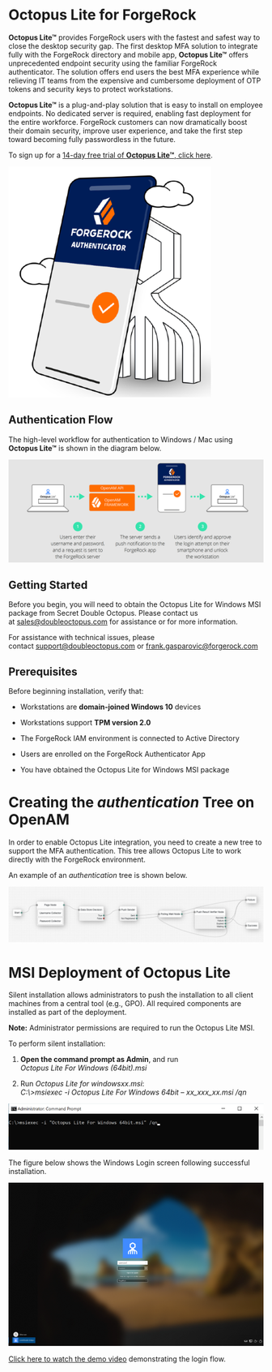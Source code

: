 # Octopus Lite for ForgeRock

**Octopus Lite™** provides ForgeRock users with the fastest and safest
way to close the desktop security gap. The first desktop MFA solution to
integrate fully with the ForgeRock directory and mobile app, **Octopus
Lite™** offers unprecedented endpoint security using the familiar
ForgeRock authenticator. The solution offers end users the best MFA
experience while relieving IT teams from the expensive and cumbersome
deployment of OTP tokens and security keys to protect workstations.

**Octopus Lite™** is a plug-and-play solution that is easy to install on
employee endpoints. No dedicated server is required, enabling fast
deployment for the entire workforce. ForgeRock customers can now
dramatically boost their domain security, improve user experience, and
take the first step toward becoming fully passwordless in the future.

To sign up for a [14-day free trial of **Octopus Lite™**, click
here](https://go.doubleoctopus.com/octopus-lite-free-trial).

![](.//media/image1.png)

## Authentication Flow

The high-level workflow for authentication to Windows / Mac using
**Octopus Lite™** is shown in the diagram below.

![Diagram Description automatically generated](.//media/image2.png)

## Getting Started

Before you begin, you will need to obtain the Octopus Lite for Windows
MSI package from Secret Double Octopus. Please contact us
at <sales@doubleoctopus.com> for assistance or for more information.

For assistance with technical issues, please
contact <support@doubleoctopus.com> or <frank.gasparovic@forgerock.com>

## Prerequisites

Before beginning installation, verify that:

  - Workstations are **domain-joined Windows 10** devices

  - Workstations support **TPM version 2.0**

  - The ForgeRock IAM environment is connected to Active Directory

  - Users are enrolled on the ForgeRock Authenticator App

  - You have obtained the Octopus Lite for Windows MSI package

# Creating the *authentication* Tree on OpenAM

In order to enable Octopus Lite integration, you need to create a new tree to support the MFA authentication. This tree allows Octopus Lite to work directly with the ForgeRock environment.

An example of an *authentication* tree is shown below. 

![](.//media/FR_AuthenticationTree.png)

# MSI Deployment of Octopus Lite

Silent installation allows administrators to push the installation to
all client machines from a central tool (e.g., GPO). All required
components are installed as part of the deployment.

**Note:** Administrator permissions are required to run the Octopus Lite
MSI.

To perform silent installation:

1.  **Open the command prompt as Admin**, and run  
    *Octopus Lite For Windows (64bit).msi*

2.  Run *Octopus Lite for windowsxx.msi*:  
    *C:\\\>msiexec -i Octopus Lite For Windows 64bit – xx\_xxx\_xx.msi
    /qn*

![](.//media/image3.png)

The figure below shows the Windows Login screen following successful
installation.

![](.//media/image4.png)

[Click here to watch the demo
video](https://vimeo.com/523806230/2aa0b92ca5) demonstrating the login
flow.
